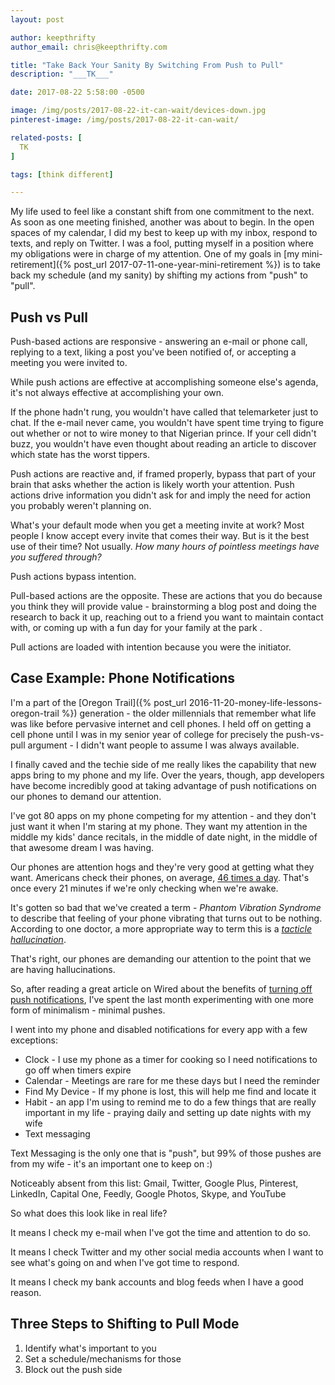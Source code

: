 ```yaml
---
layout: post

author: keepthrifty
author_email: chris@keepthrifty.com

title: "Take Back Your Sanity By Switching From Push to Pull"
description: "___TK___"

date: 2017-08-22 5:58:00 -0500

image: /img/posts/2017-08-22-it-can-wait/devices-down.jpg
pinterest-image: /img/posts/2017-08-22-it-can-wait/

related-posts: [
  TK
]

tags: [think different]

---
```


My life used to feel like a constant shift from one commitment to the next. As soon as one meeting finished, another was about to begin. In the open spaces of my calendar, I did my best to keep up with my inbox, respond to texts, and reply on Twitter. I was a fool, putting myself in a position where my obligations were in charge of my attention. One of my goals in [my mini-retirement]({% post_url 2017-07-11-one-year-mini-retirement %}) is to take back my schedule (and my sanity) by shifting my actions from "push" to "pull".

## Push vs Pull

Push-based actions are responsive - answering an e-mail or phone call, replying to a text, liking a post you've been notified of, or accepting a meeting you were invited to.

While push actions are effective at accomplishing someone else's agenda, it's not always effective at accomplishing your own.

If the phone hadn't rung, you wouldn't have called that telemarketer just to chat. If the e-mail never came, you wouldn't have spent time trying to figure out whether or not to wire money to that Nigerian prince. If your cell didn't buzz, you wouldn't have even thought about reading an article to discover which state has the worst tippers.

Push actions are reactive and, if framed properly, bypass that part of your brain that asks whether the action is likely worth your attention. Push actions drive information you didn't ask for and imply the need for action you probably weren't planning on.

What's your default mode when you get a meeting invite at work? Most people I know accept every invite that comes their way. But is it the best use of their time? Not usually. _How many hours of pointless meetings have you suffered through?_

Push actions bypass intention.

Pull-based actions are the opposite. These are actions that you do because you think they will provide value - brainstorming a blog post and doing the research to back it up, reaching out to a friend you want to maintain contact with, or coming up with a fun day for your family at the park .

Pull actions are loaded with intention because you were the initiator.

## Case Example: Phone Notifications

I'm a part of the [Oregon Trail]({% post_url 2016-11-20-money-life-lessons-oregon-trail %}) generation - the older millennials that remember what life was like before pervasive internet and cell phones. I held off on getting a cell phone until I was in my senior year of college for precisely the push-vs-pull argument - I didn't want people to assume I was always available.

I finally caved and the techie side of me really likes the capability that new apps bring to my phone and my life. Over the years, though, app developers have become incredibly good at taking advantage of push notifications on our phones to demand our attention.

I've got 80 apps on my phone competing for my attention - and they don't just want it when I'm staring at my phone. They want my attention in the middle my kids' dance recitals, in the middle of date night, in the middle of that awesome dream I was having.

Our phones are attention hogs and they're very good at getting what they want. Americans check their phones, on average, [46 times a day](http://time.com/4147614/smartphone-usage-us-2015/). That's once every 21 minutes if we're only checking when we're awake.

It's gotten so bad that we've created a term - _Phantom Vibration Syndrome_ to describe that feeling of your phone vibrating that turns out to be nothing. According to one doctor, a more appropriate way to term this is a [_tacticle hallucination_](https://en.wikipedia.org/wiki/Phantom_vibration_syndrome).

That's right, our phones are demanding our attention to the point that we are having hallucinations.

So, after reading a great article on Wired about the benefits of [turning off push notifications](https://www.wired.com/story/turn-off-your-push-notifications/), I've spent the last month experimenting with one more form of minimalism - minimal pushes.

I went into my phone and disabled notifications for every app with a few exceptions:

- Clock - I use my phone as a timer for cooking so I need notifications to go off when timers expire
- Calendar - Meetings are rare for me these days but I need the reminder
- Find My Device - If my phone is lost, this will help me find and locate it
- Habit - an app I'm using to remind me to do a few things that are really important in my life - praying daily and setting up date nights with my wife
- Text messaging

Text Messaging is the only one that is "push", but 99% of those pushes are from my wife - it's an important one to keep on :)

Noticeably absent from this list: Gmail, Twitter, Google Plus, Pinterest, LinkedIn, Capital One, Feedly, Google Photos, Skype, and YouTube

So what does this look like in real life?

It means I check my e-mail when I've got the time and attention to do so.

It means I check Twitter and my other social media accounts when I want to see what's going on and when I've got time to respond.

It means I check my bank accounts and blog feeds when I have a good reason.

## Three Steps to Shifting to Pull Mode

1) Identify what's important to you
2) Set a schedule/mechanisms for those
3) Block out the push side
